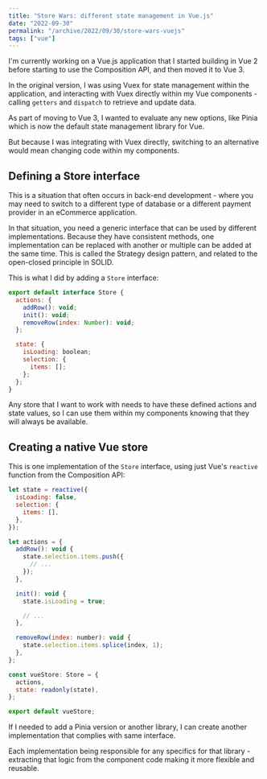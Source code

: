 ```yaml
---
title: "Store Wars: different state management in Vue.js"
date: "2022-09-30"
permalink: "/archive/2022/09/30/store-wars-vuejs"
tags: ["vue"]
---
```


I'm currently working on a Vue.js application that I started building in Vue 2 before starting to use the Composition API, and then moved it to Vue 3.

In the original version, I was using Vuex for state management within the application, and interacting with Vuex directly within my Vue components - calling `getters` and `dispatch` to retrieve and update data.

As part of moving to Vue 3, I wanted to evaluate any new options, like Pinia which is now the default state management library for Vue.

But because I was integrating with Vuex directly, switching to an alternative would mean changing code within my components.

## Defining a Store interface

This is a situation that often occurs in back-end development - where you may need to switch to a different type of database or a different payment provider in an eCommerce application.

In that situation, you need a generic interface that can be used by different implementations. Because they have consistent methods, one implementation can be replaced with another or multiple can be added at the same time. This is called the Strategy design pattern, and related to the open-closed principle in SOLID.

This is what I did by adding a `Store` interface:

```javascript
export default interface Store {
  actions: {
    addRow(): void;
    init(): void;
    removeRow(index: Number): void;
  };

  state: {
    isLoading: boolean;
    selection: {
      items: [];
    };
  };
}
```

Any store that I want to work with needs to have these defined actions and state values, so I can use them within my components knowing that they will always be available.

## Creating a native Vue store

This is one implementation of the `Store` interface, using just Vue's `reactive` function from the Composition API:

```javascript
let state = reactive({
  isLoading: false,
  selection: {
    items: [],
  },
});

let actions = {
  addRow(): void {
    state.selection.items.push({
      // ...
    });
  },

  init(): void {
    state.isLoading = true;

    // ...
  },

  removeRow(index: number): void {
    state.selection.items.splice(index, 1);
  },
};

const vueStore: Store = {
  actions,
  state: readonly(state),
};

export default vueStore;
```

If I needed to add a Pinia version or another library, I can create another implementation that complies with same interface.

Each implementation being responsible for any specifics for that library - extracting that logic from the component code making it more flexible and reusable.
